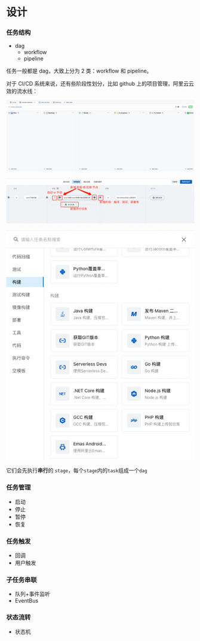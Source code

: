 # 设计

### 任务结构

* dag
  * workflow
  * pipeline

任务一般都是 dag，大致上分为 2 类：workflow 和 pipeline。

对于 CI/CD 系统来说，还有些阶段性划分，比如 github 上的项目管理，阿里云云效的流水线：

![github_project](./images/design/github_project.png)

![codeup_pipeline](./images/design/codeup_pipeline.png)

![codeup_pipeline_stage](./images/design/codeup_pipeline_stage.png)

它们会先执行**串行**的 `stage`，每个`stage`内的`task`组成一个`dag`

### 任务管理

* 启动
* 停止
* 暂停
* 恢复

### 任务触发

* 回调
* 用户触发

### 子任务串联

* 队列+事件监听
* EventBus

### 状态流转

* 状态机

 